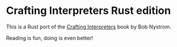
# Crafting Interpreters Rust edition

This is a Rust port of the [Crafting Interpreters](http://craftinginterpreters.com/) book by Bob Nystrom.

Reading is fun, doing is even better!


